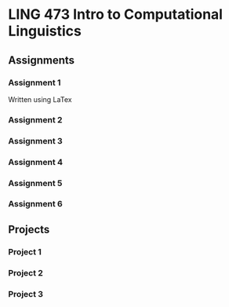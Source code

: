 # LING 473 Intro to Computational Linguistics

## Assignments

### Assignment 1

Written using LaTex

### Assignment 2

### Assignment 3

### Assignment 4

### Assignment 5

### Assignment 6

## Projects

### Project 1

### Project 2

### Project 3

